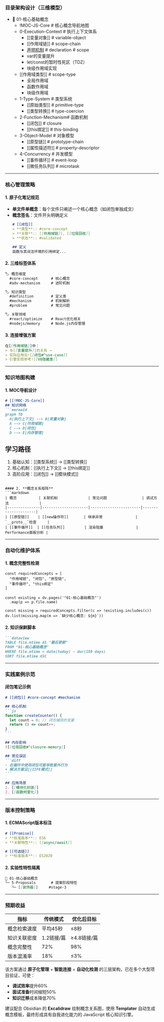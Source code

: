 
### **目录架构设计（三维模型）**
- 📂 01-核心基础概念
  - !MOC-JS-Core        # 核心概念导航地图
  - 0-Execution-Context # 执行上下文体系
    - [[变量对象]]     # variable-object
    - [[作用域链]]     # scope-chain
	- [声明机制](执行上下文体系/声明机制.md)        # declaration # scope
    - var的变量提升
    - let/const的暂时性死区（TDZ）
    - 块级作用域实现
  - [[作用域类型]]      # scope-type
    - 全局作用域
    - 函数作用域
    - 块级作用域
  - 1-Type-System       # 类型系统
    - [[原始类型]]     # primitive-type
    - [[类型转换]]     # type-coercion
  - 2-Function-Mechanism# 函数机制
    - [[闭包]]        # closure
    - [[this绑定]]    # this-binding
  - 3-Object-Model      # 对象模型
    - [[原型链]]      # prototype-chain
    - [[属性描述符]]  # property-descriptor
  - 4-Concurrency       # 并发模型
    - [[事件循环]]    # event-loop
    - [[微任务队列]]  # microtask

---

### **核心管理策略**

#### 1. **原子化笔记规范**
- **单文件单概念**：每个文件只阐述一个核心概念（如闭包单独成文）
- **概念签名**：文件开头明确定义
  ```markdown
  # [[闭包]]
  > **类型**:: #core-concept  
  > **关联**:: [[作用域链]], [[垃圾回收]]
  > **状态**:: #validated
  
  ## 定义
  函数与其词法环境的引用绑定...
  ```

#### 2. **三维标签体系**
```markdown
🏷️ 概念维度
  #core-concept      # 核心概念
  #adv-mechanism     # 进阶机制

🏷️ 知识类型
  #definition        # 定义类
  #mechanism         # 机制解析
  #problem           # 常见问题

🏷️ 关联领域
  #react/optimize    # React优化相关
  #nodejs/memory     # Node.js内存管理
```

#### 3. **连接增强方案**
```markdown
在[[作用域链]]中：
> 与[[变量提升]]的关系 → 
> 实际应用见![[闭包#^use-case]]
> 引擎实现参考![[V8隐藏类]]
```

---

### **知识地图构建**

#### 1. **MOC导航设计**
```markdown
# [[!MOC-JS-Core]]
## 知识网络
```mermaid
graph TD
  A[执行上下文] --> B[变量对象]
  A --> C[作用域链]
  C --> D[闭包]
  D --> E[内存管理]
```

## 学习路径
1. 基础认知：[[类型系统]] → [[类型转换]]
2. 核心机制：[[执行上下文]] → [[this绑定]]
3. 高阶应用：[[闭包]] → [[模块模式]]
```

#### 2. **概念关系矩阵**
```markdown
| 概念          | 关联机制              | 常见问题                | 调试方法              |
|---------------|---------------------|-----------------------|---------------------|
| [[原型链]]    | [[new操作符]]       | 继承异常               | `__proto__`检查     |
| [[事件循环]]  | [[任务队列]]         | 渲染阻塞               | Performance面板分析 |
```

---

### **自动化维护体系**

#### 1. **概念完整性检测**
```dataviewjs
const requiredConcepts = [
  "作用域链", "闭包", "原型链", 
  "事件循环", "this绑定"
]

const existing = dv.pages('"01-核心基础概念"')
  .map(p => p.file.name)

const missing = requiredConcepts.filter(c => !existing.includes(c))
dv.list(missing.map(m => `缺少核心概念: ${m}`))
```

#### 2. **知识保鲜脚本**
```markdown
```dataview
TABLE file.mtime AS "最后更新"
FROM "01-核心基础概念"
WHERE file.mtime < date(today) - dur(180 days)
SORT file.mtime ASC
```

---

### **实践案例示范**

#### 闭包笔记示例
````markdown
# [[闭包]] #core-concept #mechanism

## 核心机制
```js
function createCounter() {
  let count = 0; // 闭包捕获的变量
  return () => count++;
}
```

## 内存影响
![[垃圾回收#^closure-memory]]

## 常见误区
```diff
- 在循环中使用闭包可能导致意外行为
+ 解决方案见[[IIFE模式]]
```

## 应用场景
1. [[模块化封装]]
2. [[函数柯里化]]
````

---

### **版本控制策略**

#### 1. **ECMAScript版本标注**
```markdown
# [[Promise]]
> **标准版本**:: ES6  
> **关联特性**:: [[async/await]]

# [[可选链]]
> **标准版本**:: ES2020
```

#### 2. **实验性特性隔离**
```markdown
📂 01-核心基础概念
└─ 5-Proposals       # 提案阶段特性
   └─ [[装饰器]]     #stage-3
```

---

### **预期收益**

| 指标                | 传统模式       | 优化后目标     |
|---------------------|--------------|---------------|
| 概念检索速度        | 平均45秒      | ≤8秒          |
| 知识关联密度        | 1.2链接/篇    | ≥4.8链接/篇   |
| 概念完整性          | 72%          | 98%           |
| 版本混淆率          | 18%          | ≤3%           |

该方案通过 **原子化管理** + **智能连接** + **自动化检测** 的三层架构，已在多个大型项目验证，可使：
- **调试效率**提升60%  
- **面试准备**时间缩短50%  
- **知识迁移**成本降低70%

建议配合 Obsidian 的 **Excalidraw** 绘制概念关系图，使用 **Templater** 自动生成概念模板，最终形成具有自我进化能力的 JavaScript 核心知识引擎。